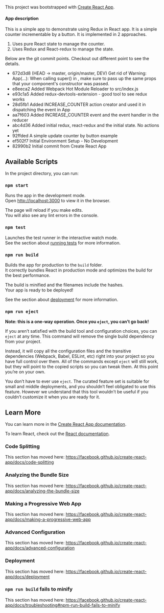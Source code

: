 This project was bootstrapped with [Create React App](https://github.com/facebook/create-react-app).

#### App description
This is a simple app to demonstrate using Redux in React app. It is a simple counter incrementable by a button. It is implemented in 2 approaches. 

1. Uses pure React state to manage the counter.
2. Uses Redux and React-redux to manage the state.

Below are the git commit points. Checkout out different point to see the details.

* 672d3d8 (HEAD -> master, origin/master, DEV) Get rid of Warning: App(...): When calling super() in , make sure to pass up the same props that your component's constructor was passed.
* e8eeca2 Added Webpack Hot Module Reloader to src/index.js
* e93c1a5 Added redux-devtools-extension - good tool to see redux works
* 28d5fb1 Added INCREASE_COUNTER action creator and used it in dispatching the event in App
* aa7f603 Added INCREASE_COUNTER event and the event handler in the reducer
* abc4d36 Added initial redux, react-redux and the initial state. No actions yet
* 92ffded A simple update counter by button example
* ef502f7 Initial Environment Setup - No Development
* 82990b2 Initial commit from Create React App

## Available Scripts

In the project directory, you can run:

### `npm start`

Runs the app in the development mode.<br>
Open [http://localhost:3000](http://localhost:3000) to view it in the browser.

The page will reload if you make edits.<br>
You will also see any lint errors in the console.

### `npm test`

Launches the test runner in the interactive watch mode.<br>
See the section about [running tests](https://facebook.github.io/create-react-app/docs/running-tests) for more information.

### `npm run build`

Builds the app for production to the `build` folder.<br>
It correctly bundles React in production mode and optimizes the build for the best performance.

The build is minified and the filenames include the hashes.<br>
Your app is ready to be deployed!

See the section about [deployment](https://facebook.github.io/create-react-app/docs/deployment) for more information.

### `npm run eject`

**Note: this is a one-way operation. Once you `eject`, you can’t go back!**

If you aren’t satisfied with the build tool and configuration choices, you can `eject` at any time. This command will remove the single build dependency from your project.

Instead, it will copy all the configuration files and the transitive dependencies (Webpack, Babel, ESLint, etc) right into your project so you have full control over them. All of the commands except `eject` will still work, but they will point to the copied scripts so you can tweak them. At this point you’re on your own.

You don’t have to ever use `eject`. The curated feature set is suitable for small and middle deployments, and you shouldn’t feel obligated to use this feature. However we understand that this tool wouldn’t be useful if you couldn’t customize it when you are ready for it.

## Learn More

You can learn more in the [Create React App documentation](https://facebook.github.io/create-react-app/docs/getting-started).

To learn React, check out the [React documentation](https://reactjs.org/).

### Code Splitting

This section has moved here: https://facebook.github.io/create-react-app/docs/code-splitting

### Analyzing the Bundle Size

This section has moved here: https://facebook.github.io/create-react-app/docs/analyzing-the-bundle-size

### Making a Progressive Web App

This section has moved here: https://facebook.github.io/create-react-app/docs/making-a-progressive-web-app

### Advanced Configuration

This section has moved here: https://facebook.github.io/create-react-app/docs/advanced-configuration

### Deployment

This section has moved here: https://facebook.github.io/create-react-app/docs/deployment

### `npm run build` fails to minify

This section has moved here: https://facebook.github.io/create-react-app/docs/troubleshooting#npm-run-build-fails-to-minify
